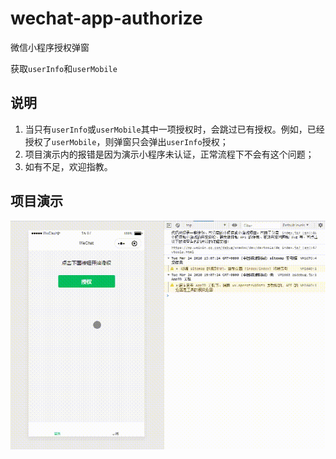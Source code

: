 # wechat-app-authorize
微信小程序授权弹窗

获取`userInfo`和`userMobile`

## 说明

1. 当只有`userInfo`或`userMobile`其中一项授权时，会跳过已有授权。例如，已经授权了`userMobile`，则弹窗只会弹出`userInfo`授权；
2. 项目演示内的报错是因为演示小程序未认证，正常流程下不会有这个问题；
3. 如有不足，欢迎指教。



## 项目演示
![演示](./demo.gif)
